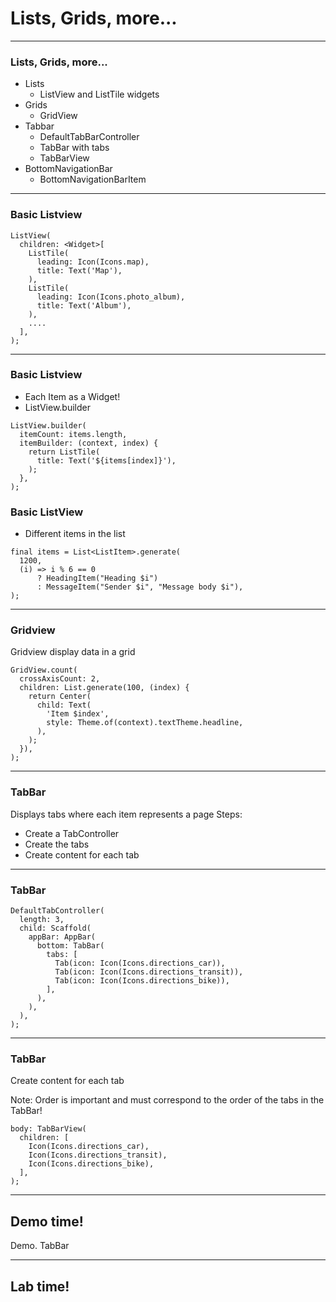 # Lists, Grids, more...

---
### Lists, Grids, more...
- Lists
    - ListView and ListTile widgets
- Grids
    - GridView 
- Tabbar
    - DefaultTabBarController
    - TabBar with tabs
    - TabBarView
- BottomNavigationBar
    - BottomNavigationBarItem

---
### Basic Listview
```
ListView(
  children: <Widget>[
    ListTile(
      leading: Icon(Icons.map),
      title: Text('Map'),
    ),
    ListTile(
      leading: Icon(Icons.photo_album),
      title: Text('Album'),
    ),
    ....
  ],
);
```

---
### Basic Listview
- Each Item as a Widget!
- ListView.builder

```
ListView.builder(
  itemCount: items.length,
  itemBuilder: (context, index) {
    return ListTile(
      title: Text('${items[index]}'),
    );
  },
);
```

### Basic ListView
- Different items in the list
```
final items = List<ListItem>.generate(
  1200,
  (i) => i % 6 == 0
      ? HeadingItem("Heading $i")
      : MessageItem("Sender $i", "Message body $i"),
);
```

---
### Gridview
Gridview display data in a grid
```
GridView.count(
  crossAxisCount: 2,
  children: List.generate(100, (index) {
    return Center(
      child: Text(
        'Item $index',
        style: Theme.of(context).textTheme.headline,
      ),
    );
  }),
);
```

---
### TabBar
Displays tabs where each item represents a page
Steps:
- Create a TabController
- Create the tabs
- Create content for each tab

---
### TabBar

```
DefaultTabController(
  length: 3,
  child: Scaffold(
    appBar: AppBar(
      bottom: TabBar(
        tabs: [
          Tab(icon: Icon(Icons.directions_car)),
          Tab(icon: Icon(Icons.directions_transit)),
          Tab(icon: Icon(Icons.directions_bike)),
        ],
      ),
    ),
  ),
);
```
---
### TabBar
Create content for each tab

Note: Order is important and must correspond to the order of the tabs in the  TabBar!

```
body: TabBarView(
  children: [
    Icon(Icons.directions_car),
    Icon(Icons.directions_transit),
    Icon(Icons.directions_bike),
  ],
);
```

---
<!-- .slide: data-background="url('images/demo.jpg')" --> 
<!-- .slide: class="lab" -->
## Demo time!
Demo. TabBar

---
<!-- .slide: data-background="url('images/lab2.jpg')" --> 
<!-- .slide: class="lab" -->
## Lab time!

